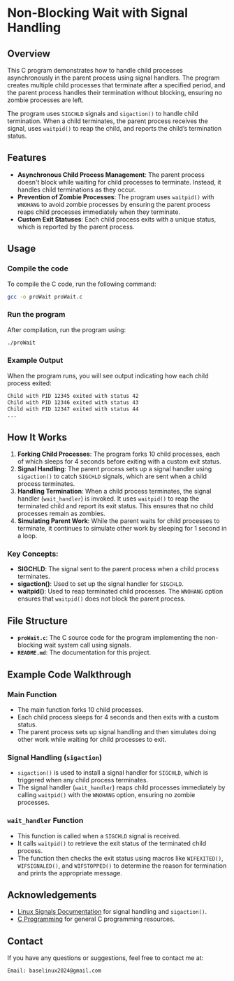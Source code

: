 # Non-Blocking Wait with Signal Handling

## Overview

This C program demonstrates how to handle child processes asynchronously in the parent process using signal handlers. The program creates multiple child processes that terminate after a specified period, and the parent process handles their termination without blocking, ensuring no zombie processes are left.

The program uses `SIGCHLD` signals and `sigaction()` to handle child termination. When a child terminates, the parent process receives the signal, uses `waitpid()` to reap the child, and reports the child’s termination status.

## Features
- **Asynchronous Child Process Management**: The parent process doesn't block while waiting for child processes to terminate. Instead, it handles child terminations as they occur.
- **Prevention of Zombie Processes**: The program uses `waitpid()` with `WNOHANG` to avoid zombie processes by ensuring the parent process reaps child processes immediately when they terminate.
- **Custom Exit Statuses**: Each child process exits with a unique status, which is reported by the parent process.

## Usage

### Compile the code

To compile the C code, run the following command:

```bash
gcc -o proWait proWait.c
```

### Run the program

After compilation, run the program using:

```bash
./proWait
```

### Example Output

When the program runs, you will see output indicating how each child process exited:

```bash
Child with PID 12345 exited with status 42
Child with PID 12346 exited with status 43
Child with PID 12347 exited with status 44
...
```

## How It Works

1. **Forking Child Processes**: The program forks 10 child processes, each of which sleeps for 4 seconds before exiting with a custom exit status.
2. **Signal Handling**: The parent process sets up a signal handler using `sigaction()` to catch `SIGCHLD` signals, which are sent when a child process terminates.
3. **Handling Termination**: When a child process terminates, the signal handler (`wait_handler`) is invoked. It uses `waitpid()` to reap the terminated child and report its exit status. This ensures that no child processes remain as zombies.
4. **Simulating Parent Work**: While the parent waits for child processes to terminate, it continues to simulate other work by sleeping for 1 second in a loop.

### Key Concepts:
- **SIGCHLD**: The signal sent to the parent process when a child process terminates.
- **sigaction()**: Used to set up the signal handler for `SIGCHLD`.
- **waitpid()**: Used to reap terminated child processes. The `WNOHANG` option ensures that `waitpid()` does not block the parent process.

## File Structure

- **`proWait.c`**: The C source code for the program implementing the non-blocking wait system call using signals.
- **`README.md`**: The documentation for this project.

## Example Code Walkthrough

### Main Function
- The main function forks 10 child processes.
- Each child process sleeps for 4 seconds and then exits with a custom status.
- The parent process sets up signal handling and then simulates doing other work while waiting for child processes to exit.

### Signal Handling (`sigaction`)
- `sigaction()` is used to install a signal handler for `SIGCHLD`, which is triggered when any child process terminates.
- The signal handler (`wait_handler`) reaps child processes immediately by calling `waitpid()` with the `WNOHANG` option, ensuring no zombie processes.

### `wait_handler` Function
- This function is called when a `SIGCHLD` signal is received.
- It calls `waitpid()` to retrieve the exit status of the terminated child process.
- The function then checks the exit status using macros like `WIFEXITED()`, `WIFSIGNALED()`, and `WIFSTOPPED()` to determine the reason for termination and prints the appropriate message.

## Acknowledgements
- [Linux Signals Documentation](https://man7.org/linux/man-pages/man7/signal.7.html) for signal handling and `sigaction()`.
- [C Programming](https://www.cprogramming.com/) for general C programming resources.

## Contact

If you have any questions or suggestions, feel free to contact me at:

    Email: baselinux2024@gmail.com
